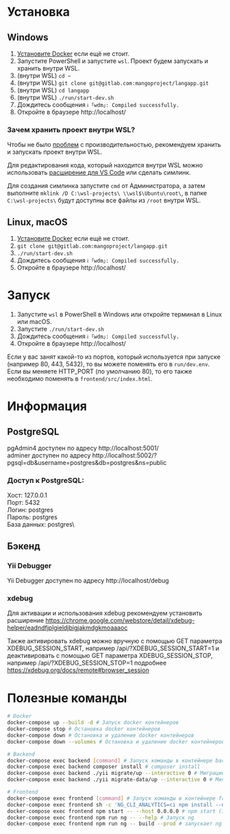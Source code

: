 # Установка

## Windows

1. [Установите Docker](https://docs.docker.com/get-docker/) если ещё не стоит.
2. Запустите PowerShell и запустите `wsl`. Проект будем запускать и хранить внутри WSL.
3. (внутри WSL) `cd ~`
4. (внутри WSL) `git clone git@gitlab.com:mangoproject/langapp.git`
5. (внутри WSL) `cd langapp`
6. (внутри WSL) `./run/start-dev.sh`
7. Дождитесь сообщения `ℹ ｢wdm｣: Compiled successfully.`
8. Откройте в браузере http://localhost/

### Зачем хранить проект внутри WSL?
Чтобы не было [проблем](https://github.com/microsoft/WSL/issues/4197) с производительностью, рекомендуем хранить и запускать проект внутри WSL.

Для редактирования кода, который находится внутри WSL можно использовать [расширение для VS Code](https://marketplace.visualstudio.com/items?itemName=ms-vscode-remote.remote-wsl) или сделать симлинк.

Для создания симлинка запустите `cmd` от Администратора, а затем выполните `mklink /D C:\wsl-projects\ \\wsl$\Ubuntu\root\`, в папке `C:\wsl-projects\` будут доступны все файлы из `/root` внутри WSL.

## Linux, macOS

1. [Установите Docker](https://docs.docker.com/get-docker/) если ещё не стоит.
2. `git clone git@gitlab.com:mangoproject/langapp.git`
3. `./run/start-dev.sh`
4. Дождитесь сообщения `ℹ ｢wdm｣: Compiled successfully.`
5. Откройте в браузере http://localhost/

# Запуск

1. Запустите `wsl` в PowerShell в Windows или откройте терминал в Linux или macOS.
2. Запустите `./run/start-dev.sh`
3. Дождитесь сообщения `ℹ ｢wdm｣: Compiled successfully.`
4. Откройте в браузере http://localhost/

Если у вас занят какой-то из портов, который используется при запуске (например 80, 443, 5432), то вы можете поменять его в `run/dev.env`.\
Если вы меняете HTTP_PORT (по умолчанию 80), то его также необходимо поменять в `frontend/src/index.html`.

# Информация
## PostgreSQL
pgAdmin4 доступен по адресу http://localhost:5001/\
adminer доступен по адресу http://localhost:5002/?pgsql=db&username=postgres&db=postgres&ns=public

### Доступ к PostgreSQL:
Хост: 127.0.0.1\
Порт: 5432\
Логин: postgres\
Пароль: postgres\
База данных: postgres\

## Бэкенд
### Yii Debugger
Yii Debugger доступен по адресу http://localhost/debug

### xdebug
Для активации и использования xdebug рекомендуем установить расширение https://chrome.google.com/webstore/detail/xdebug-helper/eadndfjplgieldjbigjakmdgkmoaaaoc

Также активировать xdebug можно вручную с помощью GET параметра XDEBUG_SESSION_START, например /api/?XDEBUG_SESSION_START=1 и деактивировать с помощью GET параметра XDEBUG_SESSION_STOP, например /api/?XDEBUG_SESSION_STOP=1 подробнее https://xdebug.org/docs/remote#browser_session

# Полезные команды
```bash
# Docker
docker-compose up --build -d # Запуск docker контейнеров
docker-compose stop # Остановка docker контейнеров
docker-compose down # Остановка и удаление docker контейнеров
docker-compose down --volumes # Остановка и удаление docker контейнеров вместе с volumes (база данных, кеши и т.д.)

# Backend
docker-compose exec backend [command] # Запуск команды в контейнере backend
docker-compose exec backend composer install # composer install 
docker-compose exec backend ./yii migrate/up --interactive 0 # Миграции
docker-compose exec backend ./yii migrate-data/up --interactive 0 # Миграции для данных (словарь и т.д.)

# Frontend
docker-compose exec frontend [command] # Запуск команды в контейнере frontend
docker-compose exec frontend sh -c 'NG_CLI_ANALYTICS=ci npm install --no-audit' # npm install
docker-compose exec frontend npm start -- --host 0.0.0.0 # npm start (запускает ng serve)
docker-compose exec frontend npm run ng -- --help # Запуск ng  
docker-compose exec frontend npm run ng -- build --prod # запускает ng build --prod
```